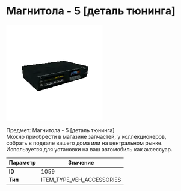 # Магнитола - 5 [деталь тюнинга]

![Item Image](../img/1059.webp?raw=true)

Предмет: Магнитола - 5 [деталь тюнинга]<br>Можно приобрести в магазине запчастей, у коллекционеров,<br>собрать в подвале вашего дома или на центральном рынке.<br>Используется для установки на ваш автомобиль как аксессуар.


| Параметр | Значение |
|----------|----------|
| **ID** | 1059 |
| **Тип** | ITEM_TYPE_VEH_ACCESSORIES |


